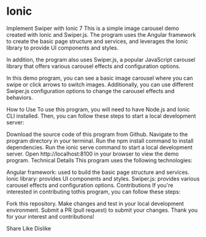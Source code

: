 # Ionic
Implement Swiper with Ionic 7
This is a simple image carousel demo created with Ionic and Swiper.js. The program uses the Angular framework to create the basic page structure and services, and leverages the Ionic library to provide UI components and styles.

In addition, the program also uses Swiper.js, a popular JavaScript carousel library that offers various carousel effects and configuration options.

In this demo program, you can see a basic image carousel where you can swipe or click arrows to switch images. Additionally, you can use different Swiper.js configuration options to change the carousel effects and behaviors.

How to Use
To use this program, you will need to have Node.js and Ionic CLI installed. Then, you can follow these steps to start a local development server:

Download the source code of this program from Github.
Navigate to the program directory in your terminal.
Run the npm install command to install dependencies.
Run the ionic serve command to start a local development server.
Open http://localhost:8100 in your browser to view the demo program.
Technical Details
This program uses the following technologies:

Angular framework: used to build the basic page structure and services.
Ionic library: provides UI components and styles.
Swiper.js: provides various carousel effects and configuration options.
Contributions
If you're interested in contributing tothis program, you can follow these steps:

Fork this repository.
Make changes and test in your local development environment.
Submit a PR (pull request) to submit your changes.
Thank you for your interest and contributions!

Share
Like
Dislike
